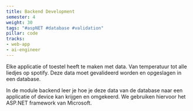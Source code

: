 ```yaml
---
title: Backend Development
semester: 4
weight: 30
tags: "#aspNET #database #validation"
pillar: code
tracks:
- web-app
- ai-engineer
---
```


Elke applicatie of toestel heeft te maken met data. Van temperatuur tot alle liedjes op spotify. Deze data moet gevalideerd worden en opgeslagen in een database.

In de module backend leer je hoe je deze data van de database naar een applicatie of device kan krijgen en omgekeerd. We gebruiken hiervoor het ASP.NET framework van Microsoft.
